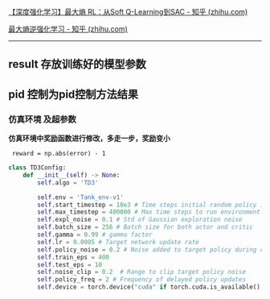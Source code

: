 [【深度强化学习】最大熵 RL：从Soft Q-Learning到SAC - 知乎 (zhihu.com)](https://zhuanlan.zhihu.com/p/444441890)

[最大熵逆强化学习 - 知乎 (zhihu.com)](https://zhuanlan.zhihu.com/p/91819689)

---



## result 存放训练好的模型参数

## pid 控制为pid控制方法结果

### 仿真环境 及超参数	

**仿真环境中奖励函数进行修改，多走一步，奖励变小**

` reward = np.abs(error) - 1`

```python
class TD3Config:
	def __init__(self) -> None:
		self.algo = 'TD3'

		self.env = 'Tank_env-v1'
		self.start_timestep = 10e3 # Time steps initial random policy is used
		self.max_timestep = 400000 # Max time steps to run environment
		self.expl_noise = 0.1 # Std of Gaussian exploration noise
		self.batch_size = 256 # Batch size for both actor and critic
		self.gamma = 0.99 # gamma factor
		self.lr = 0.0005 # Target network update rate 
		self.policy_noise = 0.2 # Noise added to target policy during critic update
		self.train_eps = 400
		self.test_eps = 10
		self.noise_clip = 0.2  # Range to clip target policy noise
		self.policy_freq = 2 # Frequency of delayed policy updates
		self.device = torch.device("cuda" if torch.cuda.is_available() else "cpu")


```
